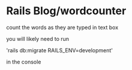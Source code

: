 # Rails Blog/wordcounter

count the words as they are typed in text box

you will likely need to run

 'rails db:migrate RAILS_ENV=development'
 
 in the console
